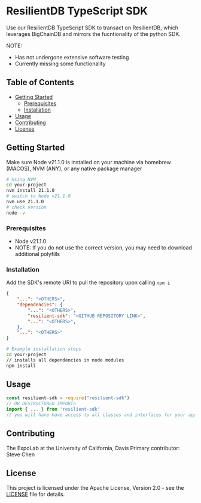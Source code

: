 # ResilientDB TypeScript SDK

Use our ResilientDB TypeScript SDK to transact on ResilientDB, which leverages BigChainDB and mirrors the fucntionality of the python SDK.

NOTE: 
* Has not undergone extensive software testing
* Currently missing some functionality


## Table of Contents

- [Getting Started](#getting-started)
  - [Prerequisites](#prerequisites)
  - [Installation](#installation)
- [Usage](#usage)
- [Contributing](#contributing)
- [License](#license)

## Getting Started

Make sure Node v21.1.0 is installed on your machine via homebrew (MACOS), NVM (ANY), or any native package manager

```bash
# Using NVM
cd your-project
nvm install 21.1.0
# switch to Node v21.1.0
nvm use 21.1.0
# check version
node -v
```


### Prerequisites

* Node v21.1.0
* NOTE: If you do not use the correct version, you may need to download additional polyfills

### Installation

Add the SDK's remote URI to pull the repository upon calling `npm i`
```json
{
    "...": "<OTHERS>",
    "dependencies": {
        "...": "<OTHERS>",
        "resilient-sdk": "<GITHUB REPOSITORY LINK>",
        "...": "<OTHERS>",
    },
    "...": "<OTHERS>"
}
```

```bash
# Example installation steps
cd your-project
// installs all dependencies in node modules
npm install
```
## Usage

```javascript
const resilient-sdk = require("resilient-sdk") 
// OR DESTRUCTURED IMPORTS
import { ... } from 'resilient-sdk'
// you will have have access to all classes and interfaces for your application
```

## Contributing

The ExpoLab at the University of California, Davis
Primary contributor: Steve Chen

## License

This project is licensed under the Apache License, Version 2.0 - see the [LICENSE](LICENSE) file for details.
